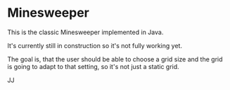# Minesweeper

This is the classic Minesweeper implemented in Java.

It's currently still in construction so it's not fully working yet.

The goal is, that the user should be able to choose a grid size and the grid is going to adapt to that setting, so it's not just a static grid.


JJ